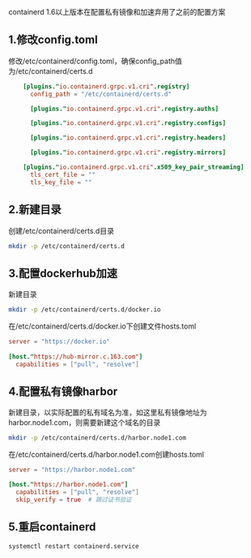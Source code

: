 containerd 1.6以上版本在配置私有镜像和加速弃用了之前的配置方案
## 1.修改config.toml
修改/etc/containerd/config.toml，确保config_path值为/etc/containerd/certs.d
```toml
    [plugins."io.containerd.grpc.v1.cri".registry]
      config_path = "/etc/containerd/certs.d"

      [plugins."io.containerd.grpc.v1.cri".registry.auths]

      [plugins."io.containerd.grpc.v1.cri".registry.configs]

      [plugins."io.containerd.grpc.v1.cri".registry.headers]

      [plugins."io.containerd.grpc.v1.cri".registry.mirrors]

    [plugins."io.containerd.grpc.v1.cri".x509_key_pair_streaming]
      tls_cert_file = ""
      tls_key_file = ""
```
## 2.新建目录
创建/etc/containerd/certs.d目录
```bash
mkdir -p /etc/containerd/certs.d
```
## 3.配置dockerhub加速
新建目录
```bash
mkdir -p /etc/containerd/certs.d/docker.io
```
在/etc/containerd/certs.d/docker.io下创建文件hosts.toml
```toml
server = "https://docker.io"
  
[host."https://hub-mirror.c.163.com"]
  capabilities = ["pull", "resolve"]
```
## 4.配置私有镜像harbor
新建目录，以实际配置的私有域名为准，如这里私有镜像地址为harbor.node1.com，则需要新建这个域名的目录
```bash
mkdir -p /etc/containerd/certs.d/harbor.node1.com
```
在/etc/containerd/certs.d/harbor.node1.com创建hosts.toml
```toml
server = "https://harbor.node1.com"

[host."https://harbor.node1.com"]
  capabilities = ["pull", "resolve"]
  skip_verify = true  # 跳过证书验证
```
## 5.重启containerd
```bash
systemctl restart containerd.service
```